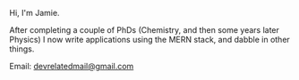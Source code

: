 Hi, I'm Jamie.

After completing a couple of PhDs (Chemistry, and then some years later Physics) I now write applications using the MERN stack, and dabble in other things.

Email: devrelatedmail@gmail.com


